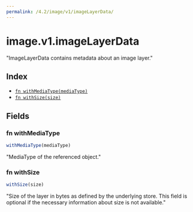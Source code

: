 ```yaml
---
permalink: /4.2/image/v1/imageLayerData/
---
```


# image.v1.imageLayerData

"ImageLayerData contains metadata about an image layer."

## Index

* [`fn withMediaType(mediaType)`](#fn-withmediatype)
* [`fn withSize(size)`](#fn-withsize)

## Fields

### fn withMediaType

```ts
withMediaType(mediaType)
```

"MediaType of the referenced object."

### fn withSize

```ts
withSize(size)
```

"Size of the layer in bytes as defined by the underlying store. This field is optional if the necessary information about size is not available."